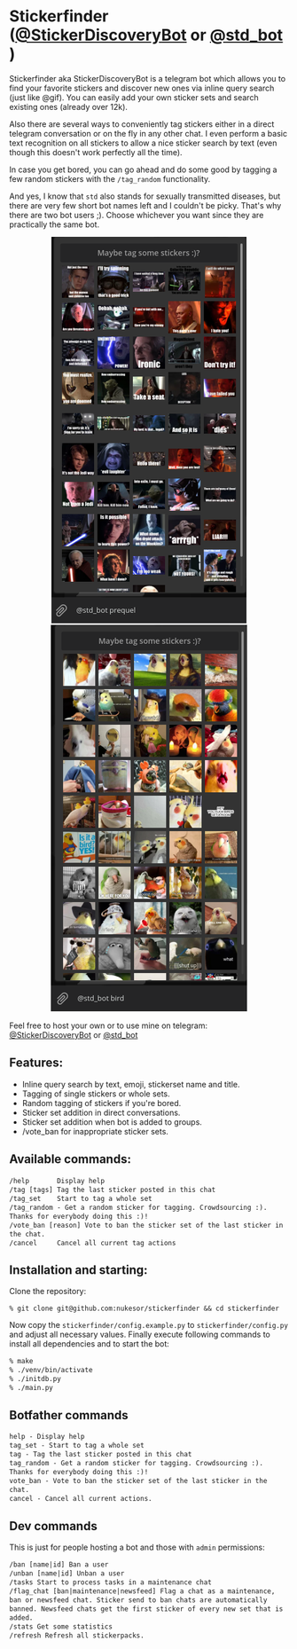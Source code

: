 # Stickerfinder ([@StickerDiscoveryBot](https://t.me/StickerDiscoveryBot) or [@std_bot](https://t.me/std_bot) )

Stickerfinder aka StickerDiscoveryBot is a telegram bot which allows you to find your favorite stickers and discover new ones via inline query search (just like @gif).
You can easily add your own sticker sets and search existing ones (already over 12k).

Also there are several ways to conveniently tag stickers either in a direct telegram conversation or on the fly in any other chat.
I even perform a basic text recognition on all stickers to allow a nice sticker search by text (even though this doesn't work perfectly all the time).

In case you get bored, you can go ahead and do some good by tagging a few random stickers with the `/tag_random` functionality.

And yes, I know that `std` also stands for sexually transmitted diseases, but there are very few short bot names left and I couldn't be picky.
That's why there are two bot users ;). Choose whichever you want since they are practically the same bot.

<p align="center">
    <img src="https://raw.githubusercontent.com/Nukesor/images/master/sticker_finder1.png">
    <img src="https://raw.githubusercontent.com/Nukesor/images/master/sticker_finder2.png">
</p>

Feel free to host your own or to use mine on telegram: [@StickerDiscoveryBot](https://t.me/StickerDiscoveryBot) or [@std_bot](https://t.me/std_bot)

## Features:

- Inline query search by text, emoji, stickerset name and title.
- Tagging of single stickers or whole sets.
- Random tagging of stickers if you're bored.
- Sticker set addition in direct conversations.
- Sticker set addition when bot is added to groups.
- /vote_ban for inappropriate sticker sets.


## Available commands:

    /help       Display help
    /tag [tags] Tag the last sticker posted in this chat
    /tag_set    Start to tag a whole set
    /tag_random - Get a random sticker for tagging. Crowdsourcing :). Thanks for everybody doing this :)!
    /vote_ban [reason] Vote to ban the sticker set of the last sticker in the chat.
    /cancel     Cancel all current tag actions


## Installation and starting:

Clone the repository: 

    % git clone git@github.com:nukesor/stickerfinder && cd stickerfinder

Now copy the `stickerfinder/config.example.py` to `stickerfinder/config.py` and adjust all necessary values.
Finally execute following commands to install all dependencies and to start the bot:

    % make
    % ./venv/bin/activate
    % ./initdb.py
    % ./main.py


## Botfather commands

    help - Display help
    tag_set - Start to tag a whole set
    tag - Tag the last sticker posted in this chat
    tag_random - Get a random sticker for tagging. Crowdsourcing :). Thanks for everybody doing this :)!
    vote_ban - Vote to ban the sticker set of the last sticker in the chat.
    cancel - Cancel all current actions.


## Dev commands
This is just for people hosting a bot and those with `admin` permissions:

    /ban [name|id] Ban a user
    /unban [name|id] Unban a user
    /tasks Start to process tasks in a maintenance chat
    /flag_chat [ban|maintenance|newsfeed] Flag a chat as a maintenance, ban or newsfeed chat. Sticker send to ban chats are automatically banned. Newsfeed chats get the first sticker of every new set that is added.
    /stats Get some statistics
    /refresh Refresh all stickerpacks.
